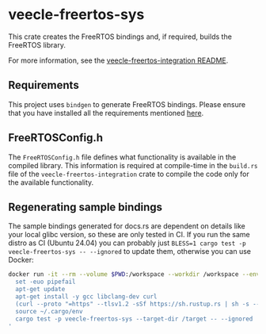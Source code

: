 # veecle-freertos-sys

This crate creates the FreeRTOS bindings and, if required, builds the FreeRTOS library.

For more information, see the [veecle-freertos-integration README][veecle_freertos_integration_readme].

[veecle_freertos_integration_readme]: ../veecle-freertos-integration/README.md

## Requirements

This project uses `bindgen` to generate FreeRTOS bindings.
Please ensure that you have installed all the requirements mentioned [here](https://rust-lang.github.io/rust-bindgen/requirements.html).

## FreeRTOSConfig.h

The `FreeRTOSConfig.h` file defines what functionality is available in the compiled library.
This information is required at compile-time in the `build.rs` file of the `veecle-freertos-integration` crate to compile the code only for the available functionality.

## Regenerating sample bindings

The sample bindings generated for docs.rs are dependent on details like your local glibc version, so these are only tested in CI.
If you run the same distro as CI (Ubuntu 24.04) you can probably just `BLESS=1 cargo test -p veecle-freertos-sys -- --ignored` to update them, otherwise you can use Docker:

```sh
docker run -it --rm --volume $PWD:/workspace --workdir /workspace --env BLESS=1 index.docker.io/ubuntu:24.04 bash -c '
  set -euo pipefail
  apt-get update
  apt-get install -y gcc libclang-dev curl
  (curl --proto "=https" --tlsv1.2 -sSf https://sh.rustup.rs | sh -s -- --profile minimal -y)
  source ~/.cargo/env
  cargo test -p veecle-freertos-sys --target-dir /target -- --ignored
'
```
